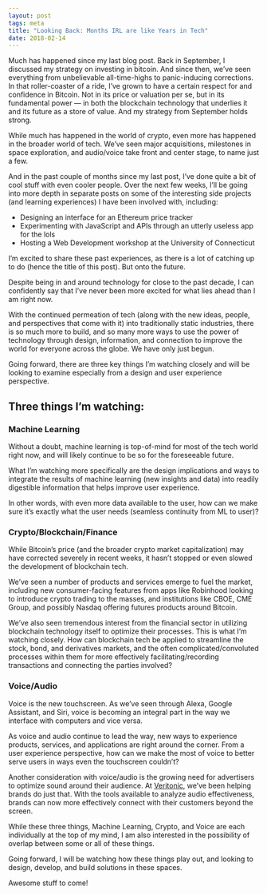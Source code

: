 ```yaml
---
layout: post
tags: meta
title: "Looking Back: Months IRL are like Years in Tech"
date: 2018-02-14
---
```


Much has happened since my last blog post. Back in September, I discussed my strategy on investing in bitcoin. And since then, we’ve seen everything from unbelievable all-time-highs to panic-inducing corrections. In that roller-coaster of a ride, I’ve grown to have a certain respect for and confidence in Bitcoin. Not in its price or valuation per se, but in its fundamental power — in both the blockchain technology that underlies it and its future as a store of value. And my strategy from September holds strong.

While much has happened in the world of crypto, even more has happened in the broader world of tech. We’ve seen major acquisitions, milestones in space exploration, and audio/voice take front and center stage, to name just a few.

And in the past couple of months since my last post, I’ve done quite a bit of cool stuff with even cooler people. Over the next few weeks, I’ll be going into more depth in separate posts on some of the interesting side projects (and learning experiences) I have been involved with, including:
- Designing an interface for an Ethereum price tracker
- Experimenting with JavaScript and APIs through an utterly useless app for the lols
- Hosting a Web Development workshop at the University of Connecticut

I’m excited to share these past experiences, as there is a lot of catching up to do (hence the title of this post). But onto the future.

Despite being in and around technology for close to the past decade, I can confidently say that I’ve never been more excited for what lies ahead than I am right now.

With the continued permeation of tech (along with the new ideas, people, and perspectives that come with it) into traditionally static industries, there is so much more to build, and so many more ways to use the power of technology through design, information, and connection to improve the world for everyone across the globe. We have only just begun.

Going forward, there are three key things I’m watching closely and will be looking to examine especially from a design and user experience perspective.

## Three things I’m watching:

### Machine Learning

Without a doubt, machine learning is top-of-mind for most of the tech world right now, and will likely continue to be so for the foreseeable future.

What I’m watching more specifically are the design implications and ways to integrate the results of machine learning (new insights and data) into readily digestible information that helps improve user experience.

In other words, with even more data available to the user, how can we make sure it’s exactly what the user needs (seamless continuity from ML to user)?

### Crypto/Blockchain/Finance

While Bitcoin’s price (and the broader crypto market capitalization) may have corrected severely in recent weeks, it hasn’t stopped or even slowed the development of blockchain tech. 

We’ve seen a number of products and services emerge to fuel the market, including new consumer-facing features from apps like Robinhood looking to introduce crypto trading to the masses, and institutions like CBOE, CME Group, and possibly Nasdaq offering futures products around Bitcoin.

We’ve also seen tremendous interest from the financial sector in utilizing blockchain technology itself to optimize their processes. This is what I’m watching closely. How can blockchain tech be applied to streamline the stock, bond, and derivatives markets, and the often complicated/convoluted processes within them for more effectively facilitating/recording transactions and connecting the parties involved?

### Voice/Audio

Voice is the new touchscreen. As we’ve seen through Alexa, Google Assistant, and Siri, voice is becoming an integral part in the way we interface with computers and vice versa.

As voice and audio continue to lead the way, new ways to experience products, services, and applications are right around the corner. From a user experience perspective, how can we make the most of voice to better serve users in ways even the touchscreen couldn’t?

Another consideration with voice/audio is the growing need for advertisers to optimize sound around their audience. At [Veritonic](https://www.veritonic.com), we’ve been helping brands do just that. With the tools available to analyze audio effectiveness, brands can now more effectively connect with their customers beyond the screen.

While these three things, Machine Learning, Crypto, and Voice are each individually at the top of my mind, I am also interested in the possibility of overlap between some or all of these things.

Going forward, I will be watching how these things play out, and looking to design, develop, and build solutions in these spaces.

Awesome stuff to come!